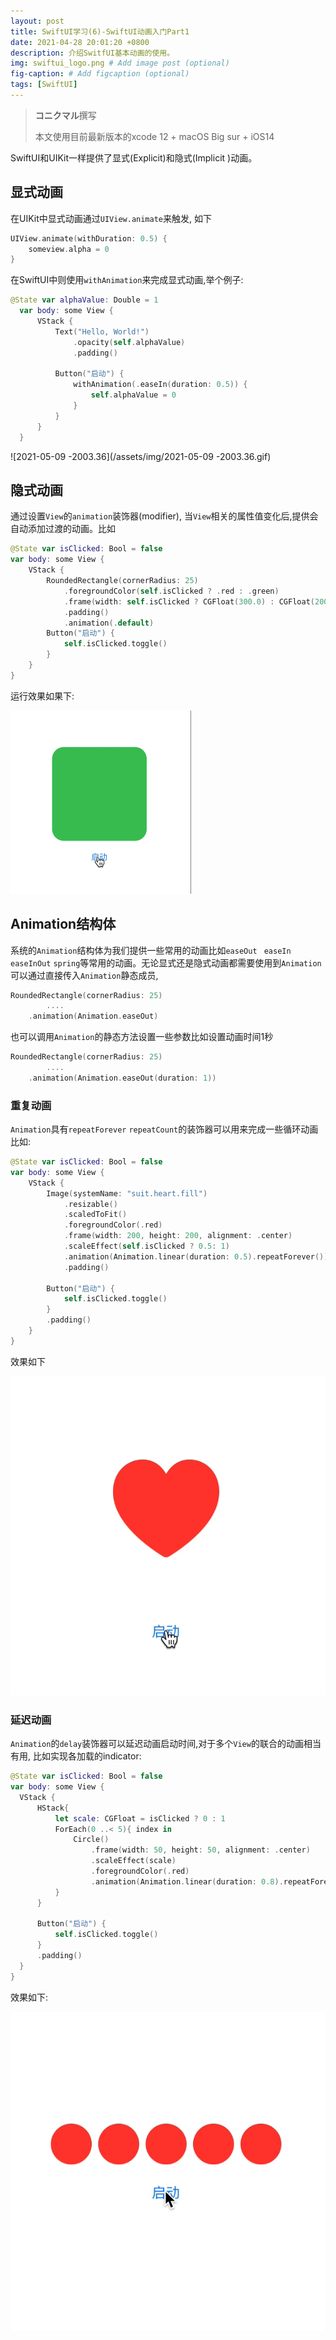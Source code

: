 ```yaml
---
layout: post
title: SwiftUI学习(6)-SwiftUI动画入门Part1
date: 2021-04-28 20:01:20 +0800
description: 介绍SwitfUI基本动画的使用。
img: swiftui_logo.png # Add image post (optional)
fig-caption: # Add figcaption (optional)
tags: [SwiftUI]
---
```


>  **コニクマル**撰写
>
> 本文使用目前最新版本的xcode 12 + macOS Big sur + iOS14

SwiftUI和UIKit一样提供了显式(Explicit)和隐式(Implicit )动画。

## 显式动画

在UIKit中显式动画通过`UIView.animate`来触发, 如下

```swift
UIView.animate(withDuration: 0.5) {
    someview.alpha = 0
}
```

在SwiftUI中则使用`withAnimation`来完成显式动画,举个例子:

```swift
@State var alphaValue: Double = 1
  var body: some View {
      VStack {
          Text("Hello, World!")
              .opacity(self.alphaValue)
              .padding()

          Button("启动") {
              withAnimation(.easeIn(duration: 0.5)) {
                  self.alphaValue = 0
              }
          }
      }
  }
```

![2021-05-09 -2003.36](/assets/img/2021-05-09 -2003.36.gif)

## 隐式动画

通过设置`View`的`animation`装饰器(modifier), 当`View`相关的属性值变化后,提供会自动添加过渡的动画。比如

```swift
@State var isClicked: Bool = false
var body: some View {
    VStack {
        RoundedRectangle(cornerRadius: 25)
            .foregroundColor(self.isClicked ? .red : .green)
            .frame(width: self.isClicked ? CGFloat(300.0) : CGFloat(200.0), height: 200)
            .padding()
            .animation(.default)
        Button("启动") {
            self.isClicked.toggle()
        }
    }
}
```

运行效果如果下:

<img src="/assets/img/2021-05-09-20-16-50.gif" alt="2021-05-09-20-16-50" style="zoom:50%;" />

## Animation结构体

系统的`Animation`结构体为我们提供一些常用的动画比如`easeOut` ` easeIn` `easeInOut` `spring`等常用的动画。无论显式还是隐式动画都需要使用到`Animation`可以通过直接传入`Animation`静态成员,

```swift
RoundedRectangle(cornerRadius: 25)
		....
    .animation(Animation.easeOut)
```

也可以调用`Animation`的静态方法设置一些参数比如设置动画时间1秒

```swift
RoundedRectangle(cornerRadius: 25)
		....
    .animation(Animation.easeOut(duration: 1))
```

### 重复动画

`Animation`具有`repeatForever` `repeatCount`的装饰器可以用来完成一些循环动画比如:

```swift
@State var isClicked: Bool = false
var body: some View {
    VStack {
        Image(systemName: "suit.heart.fill")
            .resizable()
            .scaledToFit()
            .foregroundColor(.red)
            .frame(width: 200, height: 200, alignment: .center)
            .scaleEffect(self.isClicked ? 0.5: 1)
            .animation(Animation.linear(duration: 0.5).repeatForever())
            .padding()

        Button("启动") {
            self.isClicked.toggle()
        }
        .padding()
    }
}
```

效果如下

![2021-05-09-20-45-00](/assets/img/2021-05-09-20-45-00.gif)

### 延迟动画

`Animation`的`delay`装饰器可以延迟动画启动时间,对于多个`View`的联合的动画相当有用, 比如实现各加载的indicator:

```swift
@State var isClicked: Bool = false
var body: some View {
  VStack {
      HStack{
          let scale: CGFloat = isClicked ? 0 : 1
          ForEach(0 ..< 5){ index in
              Circle()
                  .frame(width: 50, height: 50, alignment: .center)
                  .scaleEffect(scale)
                  .foregroundColor(.red)
                  .animation(Animation.linear(duration: 0.8).repeatForever().delay(0.2 * Double(index)))
          }
      }

      Button("启动") {
          self.isClicked.toggle()
      }
      .padding()
  }
}
```

效果如下:

![2021-05-09-20-54-35](/assets/img/2021-05-09-20-54-35.gif)